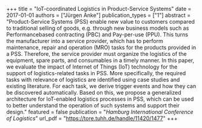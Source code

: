 +++
title = "IoT-coordinated Logistics in Product-Service Systems"
date = 2017-01-01
authors = ["Jürgen Anke"]
publication_types = ["1"]
abstract = "Product-Service Systems (PSS) enable new value to customers compared to traditional selling of goods, e.g. through new business models such as Performancebased contracting (PBC) and Pay-per-use (PPU). This turns the manufacturer into a service provider, which has to perform maintenance, repair and operation (MRO) tasks for the products provided in a PSS. Therefore, the service provider must organize the logistics of the equipment, spare parts, and consumables in a timely manner. In this paper, we evaluate the impact of Internet of Things (IoT) technology for the support of logistics-related tasks in PSS. More specifically, the required tasks with relevance of logistics are identified using case studies and existing literature. For each task, we derive trigger events and how they can be discovered automatically. Based on this, we propose a generalized architecture for IoT-enabled logistics processes in PSS, which can be used to better understand the operation of such systems and support their design."
featured = false
publication = "*Hamburg International Conference of Logistics*"
url_pdf = "https://tore.tuhh.de/handle/11420/1477"
+++

